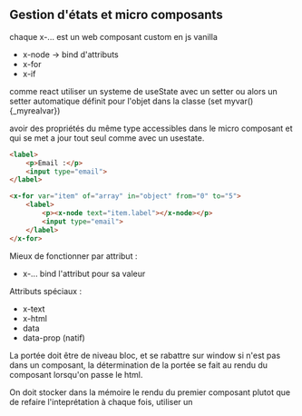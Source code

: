 ## Gestion d'états et micro composants

chaque x-... est un web composant custom en js vanilla

- x-node -> bind d'attributs
- x-for
- x-if

comme react utiliser un systeme de useState avec un setter ou alors un setter automatique définit pour l'objet dans la classe (set myvar(){_myrealvar})

avoir des propriétés du même type accessibles dans le micro composant et qui se met a jour tout seul comme avec un usestate.

```html
<label>
    <p>Email :</p>
    <input type="email">
</label>
```

```html
<x-for var="item" of="array" in="object" from="0" to="5">
    <label>
        <p><x-node text="item.label"></x-node></p>
        <input type="email">
    </label>
</x-for>
```

Mieux de fonctionner par attribut :
- x-... bind l'attribut pour sa valeur

Attributs spéciaux :
- x-text
- x-html
- data
- data-prop (natif)

La portée doit être de niveau bloc, et se rabattre sur window si n'est pas dans un composant, la détermination de la portée se fait au rendu du composant lorsqu'on passe le html.

On doit stocker dans la mémoire le rendu du premier composant plutot que de refaire l'inteprétation à chaque fois, utiliser un <template> stocké comme propriété du composant et cloner le noeud (si possible, a voir avec le binding des propriétés).

Avoir des variables magiques comme `$root` qui renvoie à l'élément racine du composant (ou au premier élément racine).

```js
define('input', (data)=>{

    data.type = data.type || 'text';

    return `
        <label>
            <p x-text="data.name"></p>
            <input x-type="data.type">
        </label>
    `;
});
```

```html
<x-input data="" data-name="">
```

```js
function define(name, renderFunction){
    // définir la nouvelle classe qui étend xElement (qui étend HTMLElement)
    // récupérer l'élément racine
    // récupérer les datas
    // bind les attributs
}
```

- boucles
- conditions

```html
<x-for var="index" from="0" x-to="datas.array.length">
    <!-- Récupérer un index dedans -->
</x-for>
<x-for var="item" from="0" x-to="datas.array.length">
    <!-- Récupérer un item -->
</x-for>
```

Il va falloir certainement se passer du selecteur `*` pour un `:scope > *` afin d'avoir les enfants directs en de pouvoir leur passer le contexte ? Après il s'agit peut-être d'une mauvaise analyse a voir comment on définit le comportement de l'analyseur lors de l'initialisation d'une boucle for.

Probleme de la fonction de rendu.
- comme la fonction de rendu est aussi utilisée pour executer des actions les events listeners ne peuvent pas s'appliquer au bon moment comme le rendu ne se fait qu'après leur execution, il faut donc séparer le template de rendu et la fonction de mofification.

```js
define(
    'input',

    /* html */`
    <label ref="label">
        <p x-text="data.name"></p>
        <input x-type="data.type">
    </label>`,

    (data)=>{
        data.type = data.type || 'text';
        this.ref['label'].addEventListener()
    }
);
```

ou alors il faudrait une fonction de render passée en argument de la fonction d'état.

```js
define('input', (data, render)=>{

    data.type = data.type || 'text';

    render(/* html */`
        <label ref="label">
            <p x-text="data.name"></p>
            <input x-type="data.type">
        </label>
    `);

    this.ref['label'].addEventListener();

});
```

Dans le premier cas on est plus optimisé en terme de performance car la fonction en mémoire est moins lourde.
Dans le second on est plus explicite et on a l'impression de mieux comprendre ce qu'il se passe dans le composant.

L'avantage de la seconde approche c'est qu'on peut décider d'avoir des paramètres par défaut. Cette approche est plus avantageuse en terme de flexibilité, elle sera donc privilégiée
